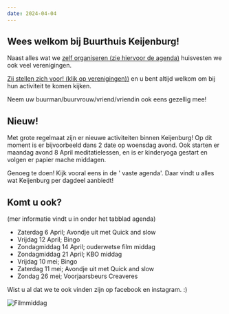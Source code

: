 ```yaml
---
date: 2024-04-04
---
```


## Wees welkom bij Buurthuis Keijenburg!

Naast alles wat we [zelf organiseren (zie hiervoor de agenda)](/activiteiten/agenda)
huisvesten we ook veel verenigingen.

[Zij stellen zich voor! (klik op verenigingen))](/verenigingen)
en u bent altijd welkom om bij hun activiteit te komen kijken.

Neem uw buurman/buurvrouw/vriend/vriendin ook eens gezellig mee!

## Nieuw!

Met grote regelmaat zijn er nieuwe activiteiten binnen Keijenburg!
Op dit moment is er bijvoorbeeld dans 2 date op woensdag avond.
Ook starten er maandag avond 8 April meditatielessen, en is er kinderyoga gestart
en volgen er papier mache middagen.

Genoeg te doen! Kijk vooral eens in de ' vaste agenda'.
Daar vindt u alles wat Keijenburg per dagdeel aanbiedt!

## Komt u ook?

(mer informatie vindt u in onder het tabblad agenda)

-   Zaterdag 6 April; Avondje uit met Quick and slow
-   Vrijdag 12 April; Bingo
-   Zondagmiddag 14 April; ouderwetse film middag
-   Zondagmiddag 21 April; KBO middag
-   Vrijdag 10 mei; Bingo
-   Zaterdag 11 mei; Avondje uit met Quick and slow
-   Zondag 26 mei; Voorjaarsbeurs Creaveres

Wist u al dat we te ook vinden zijn op facebook en instagram. :)

![Filmmiddag](/images/temp/film-middag.jpg)
